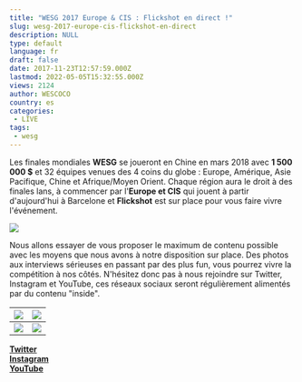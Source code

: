 ```yaml
---
title: "WESG 2017 Europe & CIS : Flickshot en direct !"
slug: wesg-2017-europe-cis-flickshot-en-direct
description: NULL
type: default
language: fr
draft: false
date: 2017-11-23T12:57:59.000Z
lastmod: 2022-05-05T15:32:55.000Z
views: 2124
author: WESCOCO
country: es
categories:
 - LIVE
tags:
 - wesg
---
```

Les finales mondiales **WESG** se joueront en Chine en mars 2018 avec **1 500 000 $** et 32 équipes venues des 4 coins du globe : Europe, Amérique, Asie Pacifique, Chine et Afrique/Moyen Orient. Chaque région aura le droit à des finales lans, à commencer par l'**Europe et CIS** qui jouent à partir d'aujourd'hui à Barcelone et **Flickshot** est sur place pour vous faire vivre l'événement.

![](https://flickshot-ue.s3.eu-west-2.amazonaws.com/flickshot/article/5a16af8a08bb5/images/GTFGh9MqY1WvH0GxyDFdBwA5yVUW7rH9ovDUxpvk.jpeg)

Nous allons essayer de vous proposer le maximum de contenu possible avec les moyens que nous avons à notre disposition sur place. Des photos aux interviews sérieuses en passant par des plus fun, vous pourrez vivre la compétition à nos côtés. N'hésitez donc pas à nous rejoindre sur Twitter, Instagram et YouTube, ces réseaux sociaux seront régulièrement alimentés par du contenu "inside".

| ![](https://flickshot-ue.s3.eu-west-2.amazonaws.com/flickshot/article/5a16af8a08bb5/images/I9j7sehREi8icvecId7HItxXAAx0895AUHbQmIw6.jpeg) | ![](https://flickshot-ue.s3.eu-west-2.amazonaws.com/flickshot/article/5a16af8a08bb5/images/bdrgTCkMemZ3AVucjEel22JfuzgI30PZKhJGegYR.jpeg) |
| ----------------------------------------------------------------------------------------------------------------------------------------- | ----------------------------------------------------------------------------------------------------------------------------------------- |
| ![](https://flickshot-ue.s3.eu-west-2.amazonaws.com/flickshot/article/5a16af8a08bb5/images/j8juW0hVZ82CHX75IygwOfZSScMTqSa1aVW1XiRt.jpeg) | ![](https://flickshot-ue.s3.eu-west-2.amazonaws.com/flickshot/article/5a16af8a08bb5/images/TuLKEmHvRm0JduIyJmz9WMdrqKa3wOmYs6X8Csyj.jpeg) |

[**Twitter**](https://twitter.com/flickshot%5Ffr)  
[**Instagram**](https://www.instagram.com/flickshot.fr/)  
[**YouTube**](https://www.youtube.com/channel/UCikf7lOrMXAAUqqzcPNofHQ)
